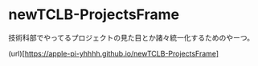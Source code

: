 # newTCLB-ProjectsFrame

技術科部でやってるプロジェクトの見た目とか諸々統一化するためのやーつ。


(url)[https://apple-pi-yhhhh.github.io/newTCLB-ProjectsFrame]
